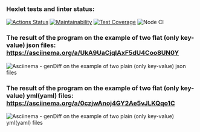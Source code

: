 ### Hexlet tests and linter status:

[![Actions Status](https://github.com/aleksandrbagrov/backend-project-lvl2/workflows/hexlet-check/badge.svg)](https://github.com/aleksandrbagrov/backend-project-lvl2/actions)
[![Maintainability](https://api.codeclimate.com/v1/badges/d873ae4e5634990fb853/maintainability)](https://codeclimate.com/github/aleksandrbagrov/backend-project-lvl2/maintainability)
[![Test Coverage](https://api.codeclimate.com/v1/badges/d873ae4e5634990fb853/test_coverage)](https://codeclimate.com/github/aleksandrbagrov/backend-project-lvl2/test_coverage)
![Node CI](https://github.com//aleksandrbagrov/backend-project-lvl2/actions/workflows/project_CI.yml/badge.svg)

### The result of the program on the example of two flat (only key-value) json files: https://asciinema.org/a/UkA9UaCjqlAxF5dU4Coo8UN0Y
![Asciinema - genDiff on the example of two plain (only key-value) json files](https://user-images.githubusercontent.com/101454330/175929374-4dae58d0-3c3d-4af2-946e-7e66d7d6f066.png)

### The result of the program on the example of two flat (only key-value) yml(yaml) files: https://asciinema.org/a/0czjwAnoj4GY2Ae5vJLKQqo1C
![Asciinema - genDiff on the example of two plain (only key-value) yml(yaml) files](https://user-images.githubusercontent.com/101454330/180446379-e4e9ced6-274c-4497-ae89-392ba3570ac9.png)
